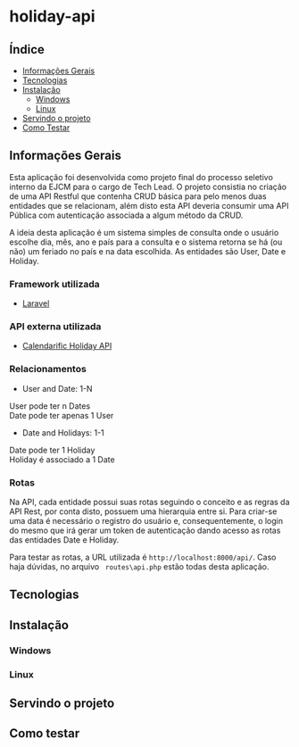 # holiday-api

## Índice
<!--ts-->
   * [Informações Gerais](#informações-gerais)
   * [Tecnologias](#tecnologias)
   * [Instalação](#instalação)
      * [Windows](#windows)
      * [Linux](#linux)
   * [Servindo o projeto](#servindo-o-projeto)
   * [Como Testar](#como-testar)
<!--te-->

## Informações Gerais

Esta aplicação foi desenvolvida como projeto final do processo seletivo interno da EJCM para o cargo de Tech Lead. O projeto consistia no criação de uma API Restful que contenha CRUD básica para pelo menos duas entidades que se relacionam, além disto esta API deveria consumir uma API
Pública com autenticação associada a algum método da CRUD.

A ideia desta aplicação é um sistema simples de consulta onde o usuário escolhe dia, mês, ano e país para a consulta e o sistema retorna se há (ou não) um feriado no país e na data escolhida. As entidades são User, Date e Holiday.

### Framework utilizada
- [Laravel](https://laravel.com/docs/8.x)

### API externa utilizada
- [Calendarific Holiday API](https://calendarific.com/api-documentation)

### Relacionamentos

- User and Date: 1-N
<p>User pode ter n Dates<br />
Date pode ter apenas 1 User</p>

- Date and Holidays: 1-1
<p>Date pode ter 1 Holiday<br />
Holiday é associado a 1 Date</p>

### Rotas

Na API, cada entidade possui suas rotas seguindo o conceito e as regras da API Rest, por conta disto, possuem uma hierarquia entre si. Para criar-se uma data é necessário o registro do usuário e, consequentemente, o login do mesmo que irá gerar um token de autenticação dando acesso as rotas das entidades Date e Holiday.

Para testar as rotas, a URL utilizada é `` http://localhost:8000/api/ ``. Caso haja dúvidas, no arquivo `` routes\api.php`` estão todas desta aplicação.

## Tecnologias

## Instalação

  ### Windows
  
  ### Linux
  
## Servindo o projeto

## Como testar

